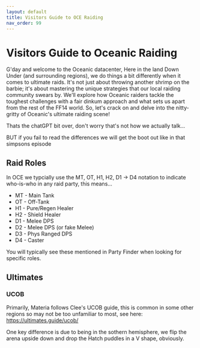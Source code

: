 ```yaml
---
layout: default
title: Visitors Guide to OCE Raiding
nav_order: 99
---
```


# Visitors Guide to Oceanic Raiding

G'day and welcome to the Oceanic datacenter, Here in the land Down Under (and surrounding regions), we do things a bit differently when it comes to ultimate raids. It's not just about throwing another shrimp on the barbie; it's about mastering the unique strategies that our local raiding community swears by. We'll explore how Oceanic raiders tackle the toughest challenges with a fair dinkum approach and what sets us apart from the rest of the FF14 world. So, let's crack on and delve into the nitty-gritty of Oceanic's ultimate raiding scene!

Thats the chatGPT bit over, don't worry that's not how we actually talk...

BUT if you fail to read the differences we will get the boot out like in that simpsons episode

## Raid Roles

In OCE we typcially use the MT, OT, H1, H2, D1 -> D4 notation to indicate who-is-who in any raid party, this means...

- MT - Main Tank
- OT - Off-Tank
- H1 - Pure/Regen Healer
- H2 - Shield Healer
- D1 - Melee DPS
- D2 - Melee DPS (or fake Melee)
- D3 - Phys Ranged DPS
- D4 - Caster

You will typically see these mentioned in Party Finder when looking for specific roles. 

## Ultimates

### UCOB

Primarily, Materia follows Clee's UCOB guide, this is common in some other regions so may not be too unfamiliar to most, see here: https://ultimates.guide/ucob/

One key difference is due to being in the sothern hemisphere, we flip the arena upside down and drop the Hatch puddles in a V shape, obviously.
